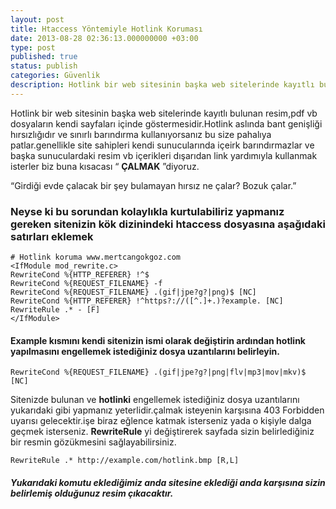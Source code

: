 ```yaml
---
layout: post
title: Htaccess Yöntemiyle Hotlink Koruması
date: 2013-08-28 02:36:13.000000000 +03:00
type: post
published: true
status: publish
categories: Güvenlik
description: Hotlink bir web sitesinin başka web sitelerinde kayıtlı bulunan resim,pdf vb dosyaların kendi sayfaları içinde göstermesidir.Hotlink aslında htaccess
---
```


Hotlink bir web sitesinin başka web sitelerinde kayıtlı bulunan resim,pdf vb dosyaların kendi sayfaları içinde göstermesidir.Hotlink aslında bant genişliği hırsızlığıdır ve sınırlı barındırma kullanıyorsanız bu size pahalıya patlar.genellikle site sahipleri kendi sunucularında içeirk barındırmazlar ve başka sunuculardaki resim vb içerikleri dışarıdan link yardımıyla kullanmak isterler biz buna kısacası “ **ÇALMAK** ”diyoruz.

“Girdiği evde çalacak bir şey bulamayan hırsız ne çalar? Bozuk çalar.”

### Neyse ki bu sorundan kolaylıkla kurtulabiliriz yapmanız gereken sitenizin kök dizinindeki htaccess dosyasına aşağıdaki satırları eklemek

    # Hotlink koruma www.mertcangokgoz.com
    <IfModule mod_rewrite.c>
    RewriteCond %{HTTP_REFERER} !^$
    RewriteCond %{REQUEST_FILENAME} -f
    RewriteCond %{REQUEST_FILENAME} .(gif|jpe?g?|png)$ [NC]
    RewriteCond %{HTTP_REFERER} !^https?://([^.]+.)?example. [NC]
    RewriteRule .* - [F]
    </IfModule>

#### Example kısmını kendi sitenizin ismi olarak değiştirin ardından hotlink yapılmasını engellemek istediğiniz dosya uzantılarını belirleyin.

    RewriteCond %{REQUEST_FILENAME} .(gif|jpe?g?|png|flv|mp3|mov|mkv)$ [NC]

Sitenizde bulunan ve **hotlinki** engellemek istediğiniz dosya uzantılarını yukarıdaki gibi yapmanız yeterlidir.çalmak isteyenin karşısına 403 Forbidden uyarısı gelecektir.işe biraz eğlence katmak isterseniz yada o kişiyle dalga geçmek isterseniz. **RewriteRule** yi değiştirerek sayfada sizin belirlediğiniz bir resmin gözükmesini sağlayabilirsiniz.

    RewriteRule .* http://example.com/hotlink.bmp [R,L]

##### Yukarıdaki komutu eklediğimiz anda sitesine eklediği anda karşısına sizin belirlemiş olduğunuz resim çıkacaktır.
